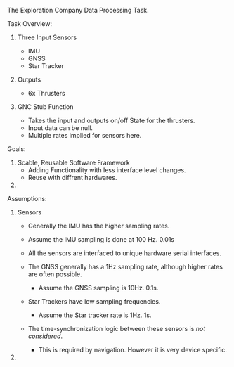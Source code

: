 The Exploration Company Data Processing Task.

Task Overview:
1.  Three Input Sensors
    - IMU
    - GNSS
    - Star Tracker

2. Outputs
    - 6x Thrusters

3. GNC Stub Function
    - Takes the input and outputs on/off State for the thrusters.
    - Input data can be null.
    - Multiple rates implied for sensors here.

Goals:
1. Scable, Reusable Software Framework
    - Adding Functionality with less interface level changes.
    - Reuse with diffrent hardwares.
2. 

Assumptions:

1. Sensors
    - Generally the IMU has the higher sampling rates. 
    - Assume the IMU sampling is done at 100 Hz. 0.01s
    - All the sensors are interfaced to unique hardware serial interfaces.
    - The GNSS generally has a 1Hz sampling rate, although higher rates are often possible.
        - Assume the GNSS sampling is 10Hz. 0.1s.
    - Star Trackers have low sampling frequencies.
        - Assume the Star tracker rate is 1Hz. 1s.

    - The time-synchronization logic between these sensors is *not considered*.
        - This is required by navigation. However it is very device specific.

2.